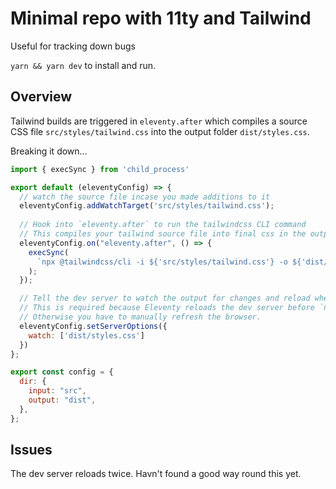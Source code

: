 # Minimal repo with 11ty and Tailwind
Useful for tracking down bugs

`yarn && yarn dev` to install and run.

## Overview
Tailwind builds are triggered in `eleventy.after` which compiles a source CSS file `src/styles/tailwind.css` into the output folder `dist/styles.css`.

Breaking it down...

```js
import { execSync } from 'child_process'

export default (eleventyConfig) => {
  // watch the source file incase you made additions to it
  eleventyConfig.addWatchTarget('src/styles/tailwind.css');
  
  // Hook into `eleventy.after` to run the tailwindcss CLI command
  // This compiles your tailwind source file into final css in the output folder
  eleventyConfig.on("eleventy.after", () => {
    execSync(
      `npx @tailwindcss/cli -i ${'src/styles/tailwind.css'} -o ${'dist/styles.css'}`
    );
  });

  // Tell the dev server to watch the output for changes and reload when it sees them.
  // This is required because Eleventy reloads the dev server before `npx @tailwindcss/cli` finishes. 
  // Otherwise you have to manually refresh the browser. 
  eleventyConfig.setServerOptions({
    watch: ['dist/styles.css']
  })
};

export const config = {
  dir: {
    input: "src",
    output: "dist",
  },
};
```

## Issues
The dev server reloads twice. Havn't found a good way round this yet.